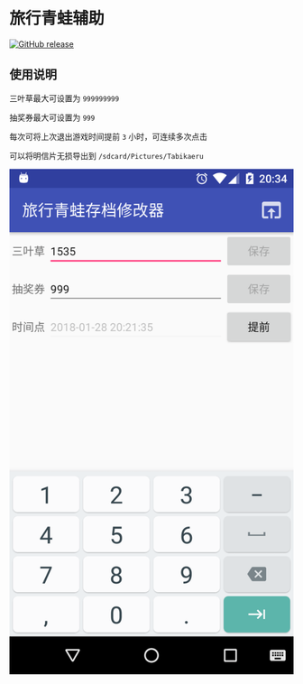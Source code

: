 旅行青蛙辅助
===

[![GitHub release](https://img.shields.io/github/release/aa65535/TabikaeruArchiveModifier.svg)](https://github.com/aa65535/TabikaeruArchiveModifier/releases/latest)

使用说明
---

三叶草最大可设置为 `999999999`

抽奖券最大可设置为 `999`

每次可将上次退出游戏时间提前 `3` 小时，可连续多次点击

可以将明信片无损导出到 `/sdcard/Pictures/Tabikaeru`

![](./screenshot/device-2018-01-28-203436.png)
